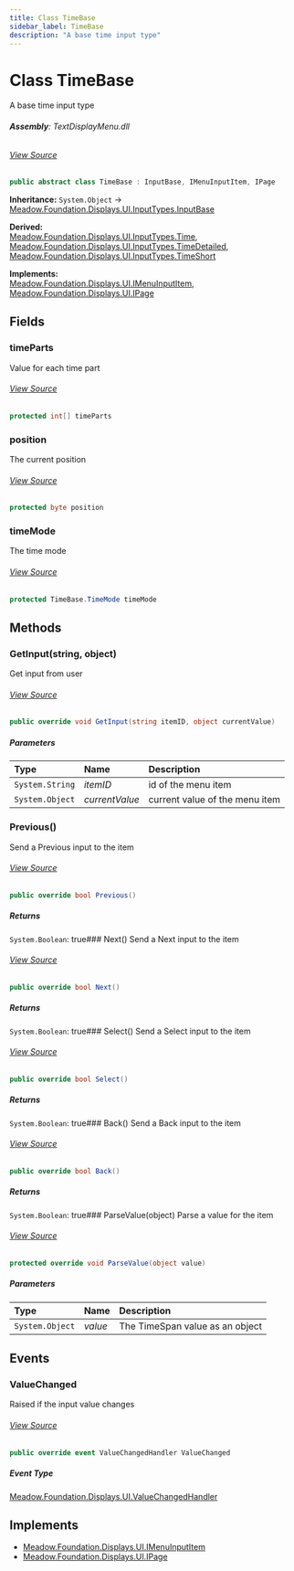 ```yaml
---
title: Class TimeBase
sidebar_label: TimeBase
description: "A base time input type"
---
```

# Class TimeBase
A base time input type

###### **Assembly**: TextDisplayMenu.dll
###### [View Source](https://github.com/WildernessLabs/Meadow.Foundation.git/blob/develop/Source/Meadow.Foundation.Libraries_and_Frameworks/Displays.TextDisplayMenu/Driver/BaseClasses/TimeBase.cs#L8)
```csharp title="Declaration"
public abstract class TimeBase : InputBase, IMenuInputItem, IPage
```
**Inheritance:** `System.Object` -> [Meadow.Foundation.Displays.UI.InputTypes.InputBase](../Meadow.Foundation.Displays.UI.InputTypes/InputBase)

**Derived:**  
[Meadow.Foundation.Displays.UI.InputTypes.Time](../Meadow.Foundation.Displays.UI.InputTypes/Time), [Meadow.Foundation.Displays.UI.InputTypes.TimeDetailed](../Meadow.Foundation.Displays.UI.InputTypes/TimeDetailed), [Meadow.Foundation.Displays.UI.InputTypes.TimeShort](../Meadow.Foundation.Displays.UI.InputTypes/TimeShort)

**Implements:**  
[Meadow.Foundation.Displays.UI.IMenuInputItem](../Meadow.Foundation.Displays.UI/IMenuInputItem), [Meadow.Foundation.Displays.UI.IPage](../Meadow.Foundation.Displays.UI/IPage)

## Fields
### timeParts
Value for each time part
###### [View Source](https://github.com/WildernessLabs/Meadow.Foundation.git/blob/develop/Source/Meadow.Foundation.Libraries_and_Frameworks/Displays.TextDisplayMenu/Driver/BaseClasses/TimeBase.cs#L13)
```csharp title="Declaration"
protected int[] timeParts
```
### position
The current position
###### [View Source](https://github.com/WildernessLabs/Meadow.Foundation.git/blob/develop/Source/Meadow.Foundation.Libraries_and_Frameworks/Displays.TextDisplayMenu/Driver/BaseClasses/TimeBase.cs#L18)
```csharp title="Declaration"
protected byte position
```
### timeMode
The time mode
###### [View Source](https://github.com/WildernessLabs/Meadow.Foundation.git/blob/develop/Source/Meadow.Foundation.Libraries_and_Frameworks/Displays.TextDisplayMenu/Driver/BaseClasses/TimeBase.cs#L23)
```csharp title="Declaration"
protected TimeBase.TimeMode timeMode
```
## Methods
### GetInput(string, object)
Get input from user
###### [View Source](https://github.com/WildernessLabs/Meadow.Foundation.git/blob/develop/Source/Meadow.Foundation.Libraries_and_Frameworks/Displays.TextDisplayMenu/Driver/BaseClasses/TimeBase.cs#L105)
```csharp title="Declaration"
public override void GetInput(string itemID, object currentValue)
```

##### Parameters

| Type | Name | Description |
|:--- |:--- |:--- |
| `System.String` | *itemID* | id of the menu item |
| `System.Object` | *currentValue* | current value of the menu item |

### Previous()
Send a Previous input to the item
###### [View Source](https://github.com/WildernessLabs/Meadow.Foundation.git/blob/develop/Source/Meadow.Foundation.Libraries_and_Frameworks/Displays.TextDisplayMenu/Driver/BaseClasses/TimeBase.cs#L127)
```csharp title="Declaration"
public override bool Previous()
```

##### Returns

`System.Boolean`: true### Next()
Send a Next input to the item
###### [View Source](https://github.com/WildernessLabs/Meadow.Foundation.git/blob/develop/Source/Meadow.Foundation.Libraries_and_Frameworks/Displays.TextDisplayMenu/Driver/BaseClasses/TimeBase.cs#L153)
```csharp title="Declaration"
public override bool Next()
```

##### Returns

`System.Boolean`: true### Select()
Send a Select input to the item
###### [View Source](https://github.com/WildernessLabs/Meadow.Foundation.git/blob/develop/Source/Meadow.Foundation.Libraries_and_Frameworks/Displays.TextDisplayMenu/Driver/BaseClasses/TimeBase.cs#L167)
```csharp title="Declaration"
public override bool Select()
```

##### Returns

`System.Boolean`: true### Back()
Send a Back input to the item
###### [View Source](https://github.com/WildernessLabs/Meadow.Foundation.git/blob/develop/Source/Meadow.Foundation.Libraries_and_Frameworks/Displays.TextDisplayMenu/Driver/BaseClasses/TimeBase.cs#L187)
```csharp title="Declaration"
public override bool Back()
```

##### Returns

`System.Boolean`: true### ParseValue(object)
Parse a value for the item
###### [View Source](https://github.com/WildernessLabs/Meadow.Foundation.git/blob/develop/Source/Meadow.Foundation.Libraries_and_Frameworks/Displays.TextDisplayMenu/Driver/BaseClasses/TimeBase.cs#L220)
```csharp title="Declaration"
protected override void ParseValue(object value)
```

##### Parameters

| Type | Name | Description |
|:--- |:--- |:--- |
| `System.Object` | *value* | The TimeSpan value as an object |

## Events
### ValueChanged
Raised if the input value changes
###### [View Source](https://github.com/WildernessLabs/Meadow.Foundation.git/blob/develop/Source/Meadow.Foundation.Libraries_and_Frameworks/Displays.TextDisplayMenu/Driver/BaseClasses/TimeBase.cs#L29)
```csharp title="Declaration"
public override event ValueChangedHandler ValueChanged
```
##### Event Type
[Meadow.Foundation.Displays.UI.ValueChangedHandler](../Meadow.Foundation.Displays.UI/ValueChangedHandler)

## Implements

* [Meadow.Foundation.Displays.UI.IMenuInputItem](../Meadow.Foundation.Displays.UI/IMenuInputItem)
* [Meadow.Foundation.Displays.UI.IPage](../Meadow.Foundation.Displays.UI/IPage)

